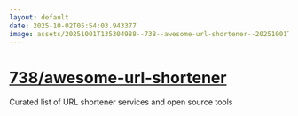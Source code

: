```yaml
---
layout: default
date: 2025-10-02T05:54:03.943377
image: assets/20251001T135304988--738--awesome-url-shortener--20251001T140034355--cropped.png
---
```


# [738/awesome-url-shortener](https://github.com/738/awesome-url-shortener)

Curated list of URL shortener services and open source tools

